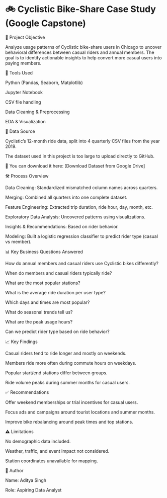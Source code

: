# 🚲  Cyclistic Bike-Share Case Study (Google Capstone)

📌 Project Objective

Analyze usage patterns of Cyclistic bike-share users in Chicago to uncover behavioral differences between casual riders and annual members. The goal is to identify actionable insights to help convert more casual users into paying members.

🧰 Tools Used

Python (Pandas, Seaborn, Matplotlib)

Jupyter Notebook

CSV file handling

Data Cleaning & Preprocessing

EDA & Visualization

📁 Data Source

Cyclistic’s 12-month ride data, split into 4 quarterly CSV files from the year 2019.

The dataset used in this project is too large to upload directly to GitHub.

🔗 You can download it here: [Download Dataset from Google Drive]

🛠️ Process Overview

Data Cleaning: Standardized mismatched column names across quarters.

Merging: Combined all quarters into one complete dataset.

Feature Engineering: Extracted trip duration, ride hour, day, month, etc.

Exploratory Data Analysis: Uncovered patterns using visualizations.

Insights & Recommendations: Based on rider behavior.

Modeling: Built a logistic regression classifier to predict rider type (casual vs member).

📊 Key Business Questions Answered

How do annual members and casual riders use Cyclistic bikes differently?

When do members and casual riders typically ride?

What are the most popular stations?

What is the average ride duration per user type?

Which days and times are most popular?

What do seasonal trends tell us?

What are the peak usage hours?

Can we predict rider type based on ride behavior?

📈 Key Findings

Casual riders tend to ride longer and mostly on weekends.

Members ride more often during commute hours on weekdays.

Popular start/end stations differ between groups.

Ride volume peaks during summer months for casual users.

✅ Recommendations

Offer weekend memberships or trial incentives for casual users.

Focus ads and campaigns around tourist locations and summer months.

Improve bike rebalancing around peak times and top stations.


⚠️ Limitations

No demographic data included.

Weather, traffic, and event impact not considered.

Station coordinates unavailable for mapping.


👤 Author

Name: Aditya Singh

Role: Aspiring Data Analyst



